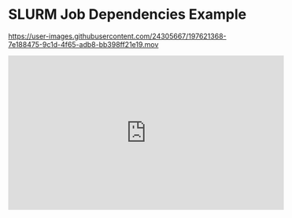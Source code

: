 # SLURM Job Dependencies Example



https://user-images.githubusercontent.com/24305667/197621368-7e188475-9c1d-4f65-adb8-bb398ff21e19.mov

<iframe width="560" height="315" src="https://github.com/UA-ResearchComputing-HPC/ua-researchcomputing-hpc.github.io/blob/master/General-Examples/Job-Dependencies/volcano.mov" title="YouTube video player" frameborder="0" allow="accelerometer; autoplay; clipboard-write; encrypted-media; gyroscope; picture-in-picture" allowfullscreen></iframe>
